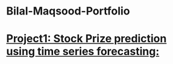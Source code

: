 # Bilal-Maqsood-Portfolio

# [Project1: Stock Prize prediction using time series forecasting:](https://colab.research.google.com/drive/10wQH6oIfCs1MvEB8xrlL7w3wJnSy0mm3#scrollTo=YPjtv24XYD_7)

